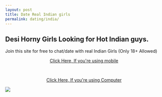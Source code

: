 ```yaml
---
layout: post
title: Date Real Indian girls
permalink: dating/india/
---
```

<div class="jumbotron">
  <h2>Desi Horny Girls Looking for Hot Indian guys.</h2>
  <p> Join this site for free to chat/date with real Indian Girls (Only 18+ Allowed) </p>
  <center><p><a class="btn btn-primary btn-lg" href="http://goo.gl/8rbTnc" role="button"> Click Here, If you're using mobile </a></p><br/>
  <p><a class="btn btn-primary btn-lg" href="http://goo.gl/grxE7j" role="button"> Click Here, If you're using Computer </a></p>
  </center>
  <img border="0" src="http://4.bp.blogspot.com/-kM6crwJtJ8I/Vd7N37vc8SI/AAAAAAAAA4M/50pSR1m3-2Y/s1600/img.png" />
 
</div>


